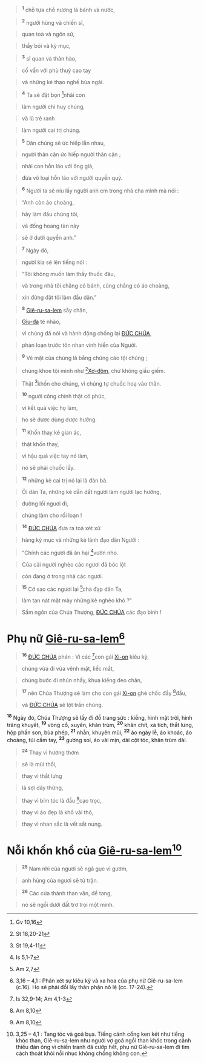 > <sup><b>1</b></sup> chỗ tựa chỗ nương là bánh và nước,
>


> <sup><b>2</b></sup> người hùng và chiến sĩ,
>


> quan toà và ngôn sứ,
>


> thầy bói và kỳ mục,
>


> <sup><b>3</b></sup> sĩ quan và thân hào,
>


> cố vấn với phù thuỷ cao tay
>


> và những kẻ thạo nghề bùa ngải.
>


> <sup><b>4</b></sup> Ta sẽ đặt bọn [^1@-b7a8b5d8-b2eb-4c8d-934b-c586de244866]nhãi con
>


> làm người chỉ huy chúng,
>


> và lũ trẻ ranh
>


> làm người cai trị chúng.
>


> <sup><b>5</b></sup> Dân chúng sẽ ức hiếp lẫn nhau,
>


> người thân cận ức hiếp người thân cận ;
>


> nhãi con hỗn láo với ông già,
>


> đứa vô loại hỗn láo với người quyền quý.
>


> <sup><b>6</b></sup> Người ta sẽ níu lấy người anh em trong nhà cha mình mà nói :
>


> “Anh còn áo choàng,
>


> hãy làm đầu chúng tôi,
>


> và đống hoang tàn này
>


> sẽ ở dưới quyền anh.”
>


> <sup><b>7</b></sup> Ngày đó,
>


> người kia sẽ lên tiếng nói :
>


> “Tôi không muốn làm thầy thuốc đâu,
>


> và trong nhà tôi chẳng có bánh, cũng chẳng có áo choàng,
>


> xin đừng đặt tôi làm đầu dân.”
>


> <sup><b>8</b></sup> [Giê-ru-sa-lem]() sẩy chân,
>


> [Giu-đa]() té nhào,
>


> vì chúng đã nói và hành động chống lại [ĐỨC CHÚA](),
>


> phản loạn trước tôn nhan vinh hiển của Người.
>


> <sup><b>9</b></sup> Vẻ mặt của chúng là bằng chứng cáo tội chúng ;
>


> chúng khoe tội mình như [^2@-b7a8b5d8-b2eb-4c8d-934b-c586de244866][Xơ-đôm](), chứ không giấu giếm.
>


> Thật [^3@-b7a8b5d8-b2eb-4c8d-934b-c586de244866]khốn cho chúng, vì chúng tự chuốc hoạ vào thân.
>


> <sup><b>10</b></sup> người công chính thật có phúc,
>


> vì kết quả việc họ làm,
>


> họ sẽ được dùng được hưởng.
>


> <sup><b>11</b></sup> Khốn thay kẻ gian ác,
>


> thật khốn thay,
>


> vì hậu quả việc tay nó làm,
>


> nó sẽ phải chuốc lấy.
>


> <sup><b>12</b></sup> những kẻ cai trị nó lại là đàn bà.
>


> Ôi dân Ta, những kẻ dẫn dắt ngươi làm ngươi lạc hướng,
>


> đường lối ngươi đi,
>


> chúng làm cho rối loạn !
>


> <sup><b>14</b></sup> [ĐỨC CHÚA]() đưa ra toà xét xử
>


> hàng kỳ mục và những kẻ lãnh đạo dân Người :
>


> “Chính các ngươi đã ăn hại [^5@-b7a8b5d8-b2eb-4c8d-934b-c586de244866]vườn nho.
>


> Của cải người nghèo các ngươi đã bóc lột
>


> còn đang ở trong nhà các ngươi.
>


> <sup><b>15</b></sup> Cớ sao các ngươi lại [^6@-b7a8b5d8-b2eb-4c8d-934b-c586de244866]chà đạp dân Ta,
>


> làm tan nát mặt mày những kẻ nghèo khó ?”
>


> Sấm ngôn của Chúa Thượng, [ĐỨC CHÚA]() các đạo binh !
>


# Phụ nữ [Giê-ru-sa-lem]()[^5-b7a8b5d8-b2eb-4c8d-934b-c586de244866]

> <sup><b>16</b></sup> [ĐỨC CHÚA]() phán : Vì các [^7@-b7a8b5d8-b2eb-4c8d-934b-c586de244866]con gái [Xi-on]() kiêu kỳ,
>


> chúng vừa đi vừa vênh mặt, liếc mắt,
>


> chúng bước đi nhún nhẩy, khua kiềng đeo chân,
>


> <sup><b>17</b></sup> nên Chúa Thượng sẽ làm cho con gái [Xi-on]() ghẻ chốc đầy [^8@-b7a8b5d8-b2eb-4c8d-934b-c586de244866]đầu,
>


> và [ĐỨC CHÚA]() sẽ lột trần chúng.
>

<sup><b>18</b></sup> Ngày đó, Chúa Thượng sẽ lấy đi đồ trang sức : kiềng, hình mặt trời, hình trăng khuyết, <sup><b>19</b></sup> vòng cổ, xuyến, khăn trùm, <sup><b>20</b></sup> khăn chít, xà tích, thắt lưng, hộp phấn son, bùa phép, <sup><b>21</b></sup> nhẫn, khuyên mũi, <sup><b>22</b></sup> áo ngày lễ, áo khoác, áo choàng, túi cầm tay, <sup><b>23</b></sup> gương soi, áo vải mịn, dải cột tóc, khăn trùm dài.


> <sup><b>24</b></sup> Thay vì hương thơm
>


> sẽ là mùi thối,
>


> thay vì thắt lưng
>


> là sợi dây thừng,
>


> thay vì bím tóc là đầu [^9@-b7a8b5d8-b2eb-4c8d-934b-c586de244866]cạo trọc,
>


> thay vì áo đẹp là khố vải thô,
>


> thay vì nhan sắc là vết sắt nung.
>


# Nỗi khốn khổ của [Giê-ru-sa-lem]()[^6-b7a8b5d8-b2eb-4c8d-934b-c586de244866]

> <sup><b>25</b></sup> Nam nhi của ngươi sẽ ngã gục vì gươm,
>


> anh hùng của ngươi sẽ tử trận.
>


> <sup><b>26</b></sup> Các cửa thành than vãn, để tang,
>


> nó sẽ ngồi dưới đất trơ trọi một mình.
>

[^5-b7a8b5d8-b2eb-4c8d-934b-c586de244866]: 3,16 – 4,1 : Phán xét sự kiêu kỳ và xa hoa của phụ nữ Giê-ru-sa-lem (c.16). Họ sẽ phải đổi lấy thân phận nô lệ (cc. 17-24).
[^6-b7a8b5d8-b2eb-4c8d-934b-c586de244866]: 3,25 – 4,1 : Tang tóc và goá bụa. Tiếng cánh cổng ken két như tiếng khóc than, Giê-ru-sa-lem như người vợ goá ngồi than khóc trong cảnh thiếu đàn ông vì chiến tranh đã cướp hết, phụ nữ Giê-ru-sa-lem đi tìm cách thoát khỏi nỗi nhục không chồng không con.
[^1@-b7a8b5d8-b2eb-4c8d-934b-c586de244866]: Gv 10,16
[^2@-b7a8b5d8-b2eb-4c8d-934b-c586de244866]: St 18,20-21
[^3@-b7a8b5d8-b2eb-4c8d-934b-c586de244866]: St 19,4-11
[^5@-b7a8b5d8-b2eb-4c8d-934b-c586de244866]: Is 5,1-7
[^6@-b7a8b5d8-b2eb-4c8d-934b-c586de244866]: Am 2,7
[^7@-b7a8b5d8-b2eb-4c8d-934b-c586de244866]: Is 32,9-14; Am 4,1-3
[^8@-b7a8b5d8-b2eb-4c8d-934b-c586de244866]: Am 8,10
[^9@-b7a8b5d8-b2eb-4c8d-934b-c586de244866]: Am 8,10